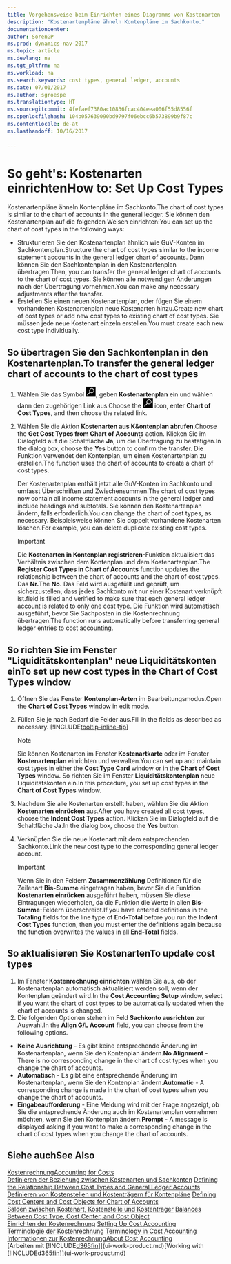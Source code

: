 ```yaml
---
title: Vorgehensweise beim Einrichten eines Diagramms von Kostenarten
description: "Kostenartenpläne ähneln Kontenpläne im Sachkonto."
documentationcenter: 
author: SorenGP
ms.prod: dynamics-nav-2017
ms.topic: article
ms.devlang: na
ms.tgt_pltfrm: na
ms.workload: na
ms.search.keywords: cost types, general ledger, accounts
ms.date: 07/01/2017
ms.author: sgroespe
ms.translationtype: HT
ms.sourcegitcommit: 4fefaef7380ac10836fcac404eea006f55d8556f
ms.openlocfilehash: 104b057639090bd9797f06ebcc6b573899b9f87c
ms.contentlocale: de-at
ms.lasthandoff: 10/16/2017

---
```

# <a name="how-to-set-up-cost-types"></a><span data-ttu-id="a6017-103">So geht's: Kostenarten einrichten</span><span class="sxs-lookup"><span data-stu-id="a6017-103">How to: Set Up Cost Types</span></span>
<span data-ttu-id="a6017-104">Kostenartenpläne ähneln Kontenpläne im Sachkonto.</span><span class="sxs-lookup"><span data-stu-id="a6017-104">The chart of cost types is similar to the chart of accounts in the general ledger.</span></span> <span data-ttu-id="a6017-105">Sie können den Kostenartenplan auf die folgenden Weisen einrichten:</span><span class="sxs-lookup"><span data-stu-id="a6017-105">You can set up the chart of cost types in the following ways:</span></span>  

-   <span data-ttu-id="a6017-106">Strukturieren Sie den Kostenartenplan ähnlich wie GuV-Konten im Sachkontenplan.</span><span class="sxs-lookup"><span data-stu-id="a6017-106">Structure the chart of cost types similar to the income statement accounts in the general ledger chart of accounts.</span></span> <span data-ttu-id="a6017-107">Dann können Sie den Sachkontenplan in den Kostenartenplan übertragen.</span><span class="sxs-lookup"><span data-stu-id="a6017-107">Then, you can transfer the general ledger chart of accounts to the chart of cost types.</span></span> <span data-ttu-id="a6017-108">Sie können alle notwendigen Änderungen nach der Übertragung vornehmen.</span><span class="sxs-lookup"><span data-stu-id="a6017-108">You can make any necessary adjustments after the transfer.</span></span>  
-   <span data-ttu-id="a6017-109">Erstellen Sie einen neuen Kostenartenplan, oder fügen Sie einem vorhandenen Kostenartenplan neue Kostenarten hinzu.</span><span class="sxs-lookup"><span data-stu-id="a6017-109">Create new chart of cost types or add new cost types to existing chart of cost types.</span></span> <span data-ttu-id="a6017-110">Sie müssen jede neue Kostenart einzeln erstellen.</span><span class="sxs-lookup"><span data-stu-id="a6017-110">You must create each new cost type individually.</span></span>  

## <a name="to-transfer-the-general-ledger-chart-of-accounts-to-the-chart-of-cost-types"></a><span data-ttu-id="a6017-111">So übertragen Sie den Sachkontenplan in den Kostenartenplan.</span><span class="sxs-lookup"><span data-stu-id="a6017-111">To transfer the general ledger chart of accounts to the chart of cost types</span></span>  
1.  <span data-ttu-id="a6017-112">Wählen Sie das Symbol ![Nach Seite oder Bericht suchen](media/ui-search/search_small.png "Symbol Nach Seite oder Bericht suchen"), geben **Kostenartenplan** ein und wählen dann den zugehörigen Link aus.</span><span class="sxs-lookup"><span data-stu-id="a6017-112">Choose the ![Search for Page or Report](media/ui-search/search_small.png "Search for Page or Report icon") icon, enter **Chart of Cost Types**, and then choose the related link.</span></span>  
2.  <span data-ttu-id="a6017-113">Wählen Sie die Aktion **Kostenarten aus K&ontenplan abrufen**.</span><span class="sxs-lookup"><span data-stu-id="a6017-113">Choose the **Get Cost Types from Chart of Accounts** action.</span></span> <span data-ttu-id="a6017-114">Klicken Sie im Dialogfeld auf die Schaltfläche **Ja**, um die Übertragung zu bestätigen.</span><span class="sxs-lookup"><span data-stu-id="a6017-114">In the dialog box, choose the **Yes** button to confirm the transfer.</span></span> <span data-ttu-id="a6017-115">Die Funktion verwendet den Kontenplan, um einen Kostenartenplan zu erstellen.</span><span class="sxs-lookup"><span data-stu-id="a6017-115">The function uses the chart of accounts to create a chart of cost types.</span></span>  

    <span data-ttu-id="a6017-116">Der Kostenartenplan enthält jetzt alle GuV-Konten im Sachkonto und umfasst Überschriften und Zwischensummen.</span><span class="sxs-lookup"><span data-stu-id="a6017-116">The chart of cost types now contain all income statement accounts in the general ledger and include headings and subtotals.</span></span> <span data-ttu-id="a6017-117">Sie können den Kostenartenplan ändern, falls erforderlich.</span><span class="sxs-lookup"><span data-stu-id="a6017-117">You can change the chart of cost types, as necessary.</span></span> <span data-ttu-id="a6017-118">Beispielsweise können Sie doppelt vorhandene Kostenarten löschen.</span><span class="sxs-lookup"><span data-stu-id="a6017-118">For example, you can delete duplicate existing cost types.</span></span>  

    > [!IMPORTANT]  
    >  <span data-ttu-id="a6017-119">Die **Kostenarten in Kontenplan registrieren**-Funktion aktualisiert das Verhältnis zwischen dem Kontenplan und dem Kostenartenplan.</span><span class="sxs-lookup"><span data-stu-id="a6017-119">The **Register Cost Types in Chart of Accounts** function updates the relationship between the chart of accounts and the chart of cost types.</span></span> <span data-ttu-id="a6017-120">Das **Nr.**</span><span class="sxs-lookup"><span data-stu-id="a6017-120">The **No.**</span></span> <span data-ttu-id="a6017-121">Das Feld  wird ausgefüllt und geprüft, um sicherzustellen, dass jedes Sachkonto mit nur einer Kostenart verknüpft ist.</span><span class="sxs-lookup"><span data-stu-id="a6017-121">field is filled and verified to make sure that each general ledger account is related to only one cost type.</span></span> <span data-ttu-id="a6017-122">Die Funktion wird automatisch ausgeführt, bevor Sie Sachposten in die Kostenrechnung übertragen.</span><span class="sxs-lookup"><span data-stu-id="a6017-122">The function runs automatically before transferring general ledger entries to cost accounting.</span></span>  

## <a name="to-set-up-new-cost-types-in-the-chart-of-cost-types-window"></a><span data-ttu-id="a6017-123">So richten Sie im Fenster "Liquiditätskontenplan" neue Liquiditätskonten ein</span><span class="sxs-lookup"><span data-stu-id="a6017-123">To set up new cost types in the Chart of Cost Types window</span></span>  
1.  <span data-ttu-id="a6017-124">Öffnen Sie das Fenster **Kontenplan-Arten** im Bearbeitungsmodus.</span><span class="sxs-lookup"><span data-stu-id="a6017-124">Open the **Chart of Cost Types** window in edit mode.</span></span>  
2.  <span data-ttu-id="a6017-125">Füllen Sie je nach Bedarf die Felder aus.</span><span class="sxs-lookup"><span data-stu-id="a6017-125">Fill in the fields as described as necessary.</span></span> [!INCLUDE[tooltip-inline-tip](includes/tooltip-inline-tip_md.md)]

    > [!NOTE]  
    >  <span data-ttu-id="a6017-126">Sie können Kostenarten im Fenster **Kostenartkarte** oder im Fenster **Kostenartenplan** einrichten und verwalten.</span><span class="sxs-lookup"><span data-stu-id="a6017-126">You can set up and maintain cost types in either the **Cost Type Card** window or in the **Chart of Cost Types** window.</span></span> <span data-ttu-id="a6017-127">So richten Sie im Fenster **Liquiditätskontenplan** neue Liquiditätskonten ein.</span><span class="sxs-lookup"><span data-stu-id="a6017-127">In this procedure, you set up cost types in the **Chart of Cost Types** window.</span></span>

3.  <span data-ttu-id="a6017-128">Nachdem Sie alle Kostenarten erstellt haben, wählen Sie die Aktion **Kostenarten einrücken** aus.</span><span class="sxs-lookup"><span data-stu-id="a6017-128">After you have created all cost types, choose the **Indent Cost Types** action.</span></span> <span data-ttu-id="a6017-129">Klicken Sie im Dialogfeld auf die Schaltfläche **Ja**.</span><span class="sxs-lookup"><span data-stu-id="a6017-129">In the dialog box, choose the **Yes** button.</span></span>  
4.  <span data-ttu-id="a6017-130">Verknüpfen Sie die neue Kostenart mit dem entsprechenden Sachkonto.</span><span class="sxs-lookup"><span data-stu-id="a6017-130">Link the new cost type to the corresponding general ledger account.</span></span>  

    > [!IMPORTANT]  
    >  <span data-ttu-id="a6017-131">Wenn Sie in den Feldern **Zusammenzählung** Definitionen für die Zeilenart **Bis-Summe** eingetragen haben, bevor Sie die Funktion **Kostenarten einrücken** ausgeführt haben, müssen Sie diese Eintragungen wiederholen, da die Funktion die Werte in allen **Bis-Summe**-Feldern überschreibt.</span><span class="sxs-lookup"><span data-stu-id="a6017-131">If you have entered definitions in the **Totaling** fields for the line type of **End-Total** before you run the **Indent Cost Types** function, then you must enter the definitions again because the function overwrites the values in all **End-Total** fields.</span></span>  

## <a name="to-update-cost-types"></a><span data-ttu-id="a6017-132">So aktualisieren Sie Kostenarten</span><span class="sxs-lookup"><span data-stu-id="a6017-132">To update cost types</span></span>  
1.  <span data-ttu-id="a6017-133">Im Fenster **Kostenrechnung einrichten**  wählen Sie aus, ob der Kostenartenplan automatisch aktualisiert werden soll, wenn der Kontenplan geändert wird.</span><span class="sxs-lookup"><span data-stu-id="a6017-133">In the **Cost Accounting Setup** window, select if you want the chart of cost types to be automatically updated when the chart of accounts is changed.</span></span>  
2.  <span data-ttu-id="a6017-134">Die folgenden Optionen stehen im Feld **Sachkonto ausrichten** zur Auswahl.</span><span class="sxs-lookup"><span data-stu-id="a6017-134">In the **Align G/L Account** field, you can choose from the following options.</span></span>  

- <span data-ttu-id="a6017-135">**Keine Ausrichtung** - Es gibt keine entsprechende Änderung im Kostenartenplan, wenn Sie den Kontenplan ändern.</span><span class="sxs-lookup"><span data-stu-id="a6017-135">**No Alignment** - There is no corresponding change in the chart of cost types when you change the chart of accounts.</span></span>  
- <span data-ttu-id="a6017-136">**Automatisch** - Es gibt eine entsprechende Änderung im Kostenartenplan, wenn Sie den Kontenplan ändern.</span><span class="sxs-lookup"><span data-stu-id="a6017-136">**Automatic** - A corresponding change is made in the chart of cost types when you change the chart of accounts.</span></span>  
- <span data-ttu-id="a6017-137">**Eingabeaufforderung** - Eine Meldung wird mit der Frage angezeigt, ob Sie die entsprechende Änderung auch im Kostenartenplan vornehmen möchten, wenn Sie den Kontenplan ändern.</span><span class="sxs-lookup"><span data-stu-id="a6017-137">**Prompt** - A message is displayed asking if you want to make a corresponding change in the chart of cost types when you change the chart of accounts.</span></span>  

## <a name="see-also"></a><span data-ttu-id="a6017-138">Siehe auch</span><span class="sxs-lookup"><span data-stu-id="a6017-138">See Also</span></span>  
[<span data-ttu-id="a6017-139">Kostenrechnung</span><span class="sxs-lookup"><span data-stu-id="a6017-139">Accounting for Costs</span></span>](finance-manage-cost-accounting.md)  
<span data-ttu-id="a6017-140">[Definieren der Beziehung zwischen Kostenarten und Sachkonten](finance-defining-the-relationship-between-cost-types-and-general-ledger-accounts.md) </span><span class="sxs-lookup"><span data-stu-id="a6017-140">[Defining the Relationship Between Cost Types and General Ledger Accounts](finance-defining-the-relationship-between-cost-types-and-general-ledger-accounts.md) </span></span>  
<span data-ttu-id="a6017-141">[Definieren von Kostenstellen und Kostenträgern für Kontenpläne](finance-defining-cost-centers-and-cost-objects-for-chart-of-accounts.md) </span><span class="sxs-lookup"><span data-stu-id="a6017-141">[Defining Cost Centers and Cost Objects for Chart of Accounts](finance-defining-cost-centers-and-cost-objects-for-chart-of-accounts.md) </span></span>  
<span data-ttu-id="a6017-142">[Salden zwischen Kostenart, Kostenstelle und Kostenträger](finance-balances-between-cost-type-cost-center-and-cost-object.md) </span><span class="sxs-lookup"><span data-stu-id="a6017-142">[Balances Between Cost Type, Cost Center, and Cost Object](finance-balances-between-cost-type-cost-center-and-cost-object.md) </span></span>  
<span data-ttu-id="a6017-143">[Einrichten der Kostenrechnung](finance-set-up-cost-accounting.md) </span><span class="sxs-lookup"><span data-stu-id="a6017-143">[Setting Up Cost Accounting](finance-set-up-cost-accounting.md) </span></span>  
<span data-ttu-id="a6017-144">[Terminologie der Kostenrechnung](finance-terminology-in-cost-accounting.md) </span><span class="sxs-lookup"><span data-stu-id="a6017-144">[Terminology in Cost Accounting](finance-terminology-in-cost-accounting.md) </span></span>  
[<span data-ttu-id="a6017-145">Informationen zur Kostenrechnung</span><span class="sxs-lookup"><span data-stu-id="a6017-145">About Cost Accounting</span></span>](finance-about-cost-accounting.md)  
<span data-ttu-id="a6017-146">[Arbeiten mit [!INCLUDE[d365fin](includes/d365fin_md.md)]](ui-work-product.md)</span><span class="sxs-lookup"><span data-stu-id="a6017-146">[Working with [!INCLUDE[d365fin](includes/d365fin_md.md)]](ui-work-product.md)</span></span>

